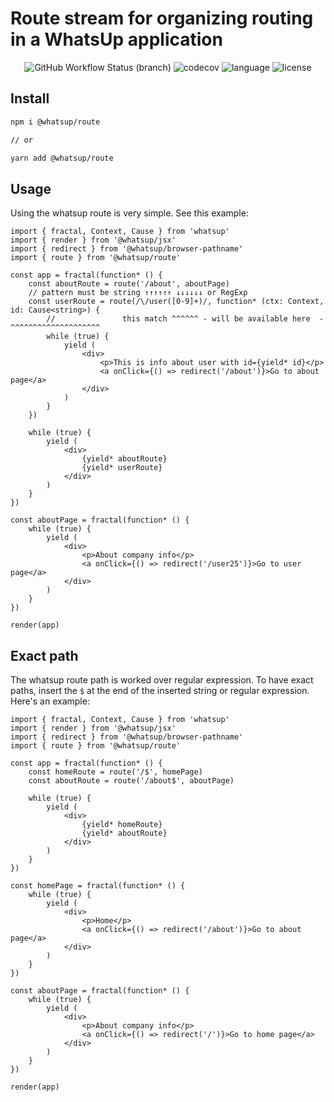 # Route stream for organizing routing in a WhatsUp application

<div align="center">
<img src="https://img.shields.io/github/workflow/status/whatsup/route/Node.js%20CI/master" alt="GitHub Workflow Status (branch)" /> 
<img src="https://img.shields.io/codecov/c/github/whatsup/route" alt="codecov" />
<img src="https://img.shields.io/github/languages/top/whatsup/route" alt="language" />
<img src="https://img.shields.io/npm/l/@whatsup/route" alt="license" />  
</div>

## Install

```bash
npm i @whatsup/route

// or

yarn add @whatsup/route
```

## Usage

Using the whatsup route is very simple. See this example:

```tsx
import { fractal, Context, Cause } from 'whatsup'
import { render } from '@whatsup/jsx'
import { redirect } from '@whatsup/browser-pathname'
import { route } from '@whatsup/route'

const app = fractal(function* () {
    const aboutRoute = route('/about', aboutPage)
    // pattern must be string ↑↑↑↑↑↑ ↓↓↓↓↓↓ or RegExp
    const userRoute = route(/\/user([0-9]+)/, function* (ctx: Context, id: Cause<string>) {
        //               this match ^^^^^^ - will be available here  - ^^^^^^^^^^^^^^^^^^^^
        while (true) {
            yield (
                <div>
                    <p>This is info about user with id={yield* id}</p>
                    <a onClick={() => redirect('/about')}>Go to about page</a>
                </div>
            )
        }
    })

    while (true) {
        yield (
            <div>
                {yield* aboutRoute}
                {yield* userRoute}
            </div>
        )
    }
})

const aboutPage = fractal(function* () {
    while (true) {
        yield (
            <div>
                <p>About company info</p>
                <a onClick={() => redirect('/user25')}>Go to user page</a>
            </div>
        )
    }
})

render(app)
```

## Exact path

The whatsup route path is worked over regular expression. To have exact paths, insert the `$` at the end of the inserted string or regular expression. Here's an example:

```tsx
import { fractal, Context, Cause } from 'whatsup'
import { render } from '@whatsup/jsx'
import { redirect } from '@whatsup/browser-pathname'
import { route } from '@whatsup/route'

const app = fractal(function* () {
    const homeRoute = route('/$', homePage)
    const aboutRoute = route('/about$', aboutPage)

    while (true) {
        yield (
            <div>
                {yield* homeRoute}
                {yield* aboutRoute}
            </div>
        )
    }
})

const homePage = fractal(function* () {
    while (true) {
        yield (
            <div>
                <p>Home</p>
                <a onClick={() => redirect('/about')}>Go to about page</a>
            </div>
        )
    }
})

const aboutPage = fractal(function* () {
    while (true) {
        yield (
            <div>
                <p>About company info</p>
                <a onClick={() => redirect('/')}>Go to home page</a>
            </div>
        )
    }
})

render(app)
```

